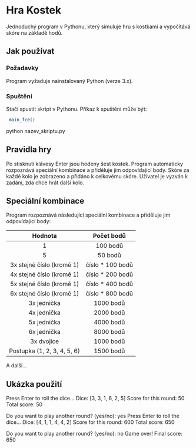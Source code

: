 # Hra Kostek

Jednoduchý program v Pythonu, který simuluje hru s kostkami a vypočítává skóre na základě hodů.

## Jak používat

### Požadavky

Program vyžaduje nainstalovaný Python (verze 3.x).

### Spuštění

Stačí spustit skript v Pythonu. Příkaz k spuštění může být:
```bash
 main_fce()
```
python nazev_skriptu.py
## Pravidla hry
Po stisknutí klávesy Enter jsou hodeny šest kostek.
Program automaticky rozpoznává speciální kombinace a přiděluje jim odpovídající body.
Skóre za každé kolo je zobrazeno a přidáno k celkovému skóre.
Uživatel je vyzván k zadání, zda chce hrát další kolo.
## Speciální kombinace
Program rozpoznává následující speciální kombinace a přiděluje jim odpovídající body:

| Hodnota    | Počet bodů 
|:---------:|:---------:|
|1           |100 bodů|
|5          | 50 bodů |
|3x stejné číslo (kromě 1)|číslo * 100 bodů|
|4x stejné číslo (kromě 1)|číslo * 200 bodů|
|5x stejné číslo (kromě 1)|číslo * 400 bodů|
|6x stejné číslo (kromě 1)|číslo * 800 bodů|
|3x jednička|1000 bodů|
|4x jednička|2000 bodů|
|5x jednička|4000 bodů|
|6x jednička|8000 bodů|
|3x dvojice|1000 bodů|
|Postupka (1, 2, 3, 4, 5, 6)|1500 bodů|


A další...
## Ukázka použití
Press Enter to roll the dice...
Dice: [3, 3, 1, 6, 2, 5]
Score for this round: 50
Total score: 50

Do you want to play another round? (yes/no): yes
Press Enter to roll the dice...
Dice: [4, 1, 1, 4, 4, 2]
Score for this round: 600
Total score: 650

Do you want to play another round? (yes/no): no
Game over! Final score: 650
